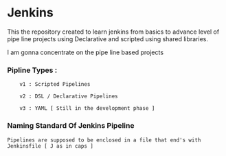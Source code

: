 # Jenkins

This the repository created to learn jenkins from basics to advance level of pipe line projects using Declarative and scripted using shared libraries. 

I am gonna concentrate on the pipe line based projects

### Pipline Types :

```
    v1 : Scripted Pipelines 

    v2 : DSL / Declarative Pipelines

    v3 : YAML [ Still in the development phase ]
```
### Naming Standard Of Jenkins Pipeline 

```
Pipelines are supposed to be enclosed in a file that end's with Jenkinsfile [ J as in caps ]

```